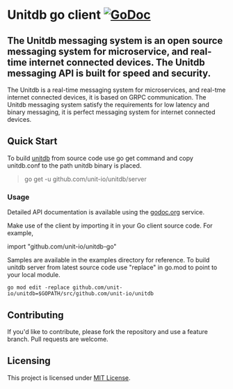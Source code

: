 # Unitdb go client [![GoDoc](https://godoc.org/github.com/unit-io/unitdb-go?status.svg)](https://godoc.org/github.com/unit-io/unitdb-go)

## The Unitdb messaging system is an open source messaging system for microservice, and real-time internet connected devices. The Unitdb messaging API is built for speed and security.

The Unitdb is a real-time messaging system for microservices, and real-tme internet connected devices, it is based on GRPC communication. The Unitdb messaging system satisfy the requirements for low latency and binary messaging, it is perfect messaging system for internet connected devices.

## Quick Start
To build [unitdb](https://github.com/unit-io/unitdb) from source code use go get command and copy unitdb.conf to the path unitdb binary is placed.

> go get -u github.com/unit-io/unitdb/server

### Usage
Detailed API documentation is available using the [godoc.org](https://godoc.org/github.com/unit-io/unitdb-go) service.

Make use of the client by importing it in your Go client source code. For example,

import "github.com/unit-io/unitdb-go"

Samples are available in the examples directory for reference. To build unitdb server from latest source code use "replace" in go.mod to point to your local module.

```golang
go mod edit -replace github.com/unit-io/unitdb=$GOPATH/src/github.com/unit-io/unitdb
```

## Contributing
If you'd like to contribute, please fork the repository and use a feature branch. Pull requests are welcome.

## Licensing
This project is licensed under [MIT License](https://github.com/unit-io/unitdb-go/blob/master/LICENSE).
